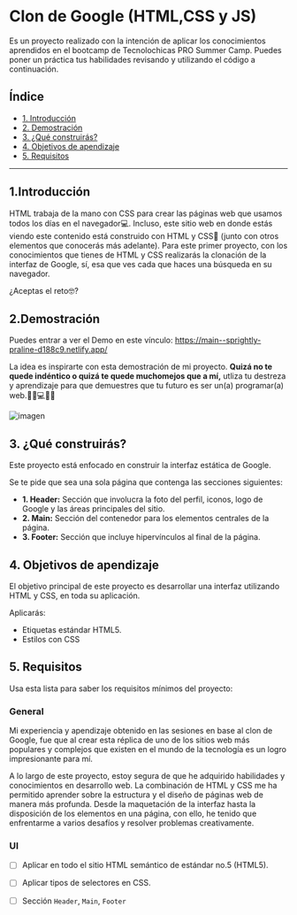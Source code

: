# Clon de Google (HTML,CSS y JS)
Es un proyecto realizado con la intención de aplicar los conocimientos aprendidos en el bootcamp de Tecnolochicas PRO Summer Camp.
Puedes poner un práctica tus habilidades revisando y utilizando el código a continuación.

## Índice
* [1. Introducción](https://github.com/MaritzaRend/clon-de-Google/blob/main/README.md#1introducci%C3%B3n)
* [2. Demostración](https://github.com/MaritzaRend/clon-de-Google/blob/main/README.md#2demostraci%C3%B3n)
* [3. ¿Qué construirás?](https://github.com/MaritzaRend/clon-de-Google/blob/main/README.md#3-qu%C3%A9-construir%C3%A1s)
* [4. Objetivos de apendizaje](https://github.com/MaritzaRend/clon-de-Google/blob/main/README.md#4-objetivos-de-apendizaje)
* [5. Requisitos](https://github.com/MaritzaRend/clon-de-Google/blob/main/README.md#5-requisitos)
****

## 1.Introducción
HTML trabaja de la mano con CSS para crear las páginas web que usamos todos los días en el navegador💻. Incluso, este sitio web en donde estás viendo este contenido está construido con HTML y CSS🤯 (junto con otros elementos que conocerás más adelante). Para este primer proyecto, con los conocimientos que tienes de HTML y CSS realizarás la clonación de la interfaz de Google, sí, esa que ves cada que haces una búsqueda en su navegador.

¿Aceptas el reto🤓?

## 2.Demostración
Puedes entrar a ver el Demo en este vínculo: https://main--sprightly-praline-d188c9.netlify.app/

La idea es inspirarte con esta demostración de mi proyecto.
**Quizá no te quede indéntico o quizá te quede muchomejos que a mí,** utliza tu destreza y aprendizaje para que demuestres que tu futuro es ser un(a) programar(a) web.👩🏻💻👦🏻

![imagen]("Imágenes/goo.jpeg")

## 3. ¿Qué construirás?
Este proyecto está enfocado en construir la interfaz estática de Google.

Se te pide que sea una sola página que contenga las secciones siguientes:
  - **1. Header:**
    Sección que involucra la foto del perfil, iconos, logo de Google y las áreas principales del sitio.
  - **2. Main:**
    Sección del contenedor para los elementos centrales de la página. 
  - **3. Footer:**
    Sección que incluye hipervínculos al final de la página.


## 4. Objetivos de apendizaje
El objetivo principal de este proyecto es desarrollar una interfaz utilizando HTML y CSS, en toda su aplicación.

Aplicarás:

- Etiquetas estándar HTML5.
- Estilos con CSS

## 5. Requisitos

Usa esta lista para saber los requisitos mínimos del proyecto:

### General
Mi experiencia y apendizaje obtenido en las sesiones en base al clon de Google, fue que al crear esta réplica de uno de los sitios web más populares y complejos que existen en el mundo de la tecnología es un logro impresionante para mí.

A lo largo de este proyecto, estoy segura de que he adquirido habilidades y conocimientos en desarrollo web. La combinación de HTML y CSS me ha permitido aprender sobre la estructura y el diseño de páginas web de manera más profunda. Desde la maquetación de la interfaz hasta la disposición de los elementos en una página, con ello, he tenido que enfrentarme a varios desafíos y resolver problemas creativamente.

### UI
- [ ] Aplicar en todo el sitio HTML semántico de estándar no.5 (HTML5).
- [ ] Aplicar tipos de selectores en CSS.
- [ ] Sección `Header`, `Main`, `Footer`

